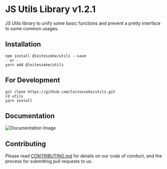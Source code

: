 # JS Utils Library v1.2.1

JS Utils library to unify some basic functions and prevent a pretty interface to some common usages.

## Installation

    npm install @leiteszeke/utils --save
    - or -
    yarn add @leiteszeke/utils

## For Development

    git clone https://github.com/leiteszeke/utils.git
    cd utils
    yarn install

## Documentation

![Documentation Image](https://i.imgflip.com/39qyq2.jpg)

## Contributing

Please read [CONTRIBUTING.md](https://gist.github.com/PurpleBooth/b24679402957c63ec426) for details on our code of conduct, and the process for submitting pull requests to us.
